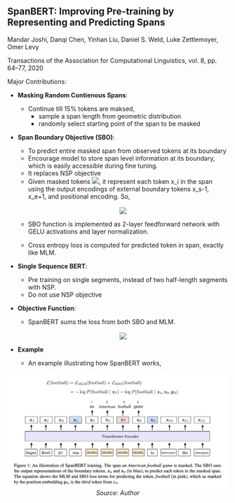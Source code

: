 ## SpanBERT: Improving Pre-training by Representing and Predicting Spans ##

Mandar Joshi, Danqi Chen, Yinhan Liu, Daniel S. Weld,  Luke Zettlemoyer, Omer Levy

Transactions of the Association for Computational Linguistics, vol. 8, pp. 64–77, 2020

Major Contributions:
* **Masking Random Contienous Spans**:
    * Continue till 15% tokens are maksed, 
        * sample a span length from geometric distribution
        * randomly select starting point of the span to be masked
    
* **Span Boundary Objective (SBO)**:
    * To predict entire masked span from observed tokens at its boundary
    * Encourage model to store span level information at its boundary, which is easily accessible during fine tuning.
    * It replaces NSP objective
    * Given masked tokens <img src="https://render.githubusercontent.com/render/math?math=\Large(x_s,%20...,%20x_e)%20\in%20Y">, it represent each token x_i in the span using the output encodings of external boundary tokens x_s-1, x_e+1, and positional encoding. So, 

   <p align="center"> <img align="center" src="https://render.githubusercontent.com/render/math?math=\Large%20y_i%20=%20f(x_{s-1},%20x_{e%2B1},%20P_{i%20-%20s%2B1})"> </p>

 

   * SBO function is implemented as 2-layer feedforward network with GELU activations and layer normalization.

   * Cross entropy loss is computed for predicted token in span, exactly like MLM.

* **Single Sequence BERT**:
    * Pre training on single segments, instead of two half-length segments with NSP.
    * Do not use NSP objective

* **Objective Function**:
    * SpanBERT sums the loss from both SBO and MLM. 
   <p align="center"> <img align="center" src="https://render.githubusercontent.com/render/math?math=\Large%20\mathcal{L}(x_i)%20=%20\mathcal{L}_{MLM}(x_i)%2B\mathcal{L}_{SBO}(x_i)"> </p>

* **Example**
    * An example illustrating how SpanBERT works, 

<p align="center">
<img width=600 src="images/span_bert_example.png">
<em>Source: Author</em>
</p>
